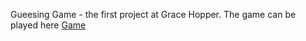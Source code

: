 <!DOCTYPE html>
<html lang="en">
  <head>
    


Gueesing Game - the first project at Grace Hopper. 
The game can be played here
<a href="https://ketevann.github.io/GuessingGame3/">Game</a>



</head>
</html>
